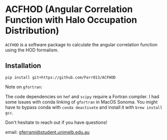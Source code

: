 # ACFHOD (Angular Correlation Function with Halo Occupation Distribution)

``ACFHOD`` is a software package to calculate the angular correlation function using the HOD formalism.

Installation
------------

``pip install git+https://github.com/Ferr013/ACFHOD``

Note on `gfortran`:

The code dependencies on ``hmf`` and ``scipy`` require a Fortran compiler.
I had some issues with conda linking of `gfortran` in MacOS Sonoma.
You might have to bypass conda with ``conda deactivate`` and install it with ``brew install gcc``.

Don't hesitate to reach out if you have questions!

email: [gferrami@student.unimelb.edu.au](mailto::gferrami@student.unimelb.edu.au)